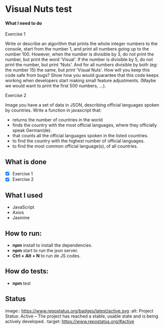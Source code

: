 # Visual Nuts test

#### What I need to do

Exercise 1

Write or describe an algorithm that prints the whole integer numbers to the console, start
from the number 1, and print all numbers going up to the number 100.
However, when the number is divisible by 3, do not print the number, but print the word
'Visual'. If the number is divisible by 5, do not print the number, but print 'Nuts'. And for
all numbers divisible by both (eg: the number 15) the same, but print 'Visual Nuts'.
How will you keep this code safe from bugs? Show how you would guarantee that this code
keeps working when developers start making small feature adjustments. (Maybe we would
want to print the first 500 numbers, ...).

Exercise 2

Image you have a set of data in JSON, describing official languages spoken by countries.
Write a function in javascript that:
- returns the number of countries in the world
- finds the country with the most official languages, where they officially speak German(de). 
- that counts all the official languages spoken in the listed countries.
- to find the country with the highest number of official languages.
- to find the most common official language(s), of all countries.

## What is done
* [x] Exercise 1
* [x] Exercise 2

## What I used

* JavaScript
* Axios
* Jasmine

## How to run:

* **npm** install to install the dependencies.
* **npm** start to run the json server.
* **Ctrl + Alt + N** to run de JS codes.

## How do tests:

* **npm** test


## Status

image:: https://www.repostatus.org/badges/latest/active.svg
   :alt: Project Status: Active – The project has reached a stable, usable state and is being actively developed.
   :target: https://www.repostatus.org/#active
